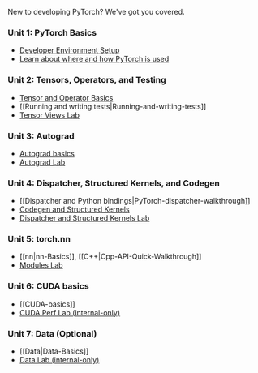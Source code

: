 New to developing PyTorch? We've got you covered.

### Unit 1: PyTorch Basics
- [Developer Environment Setup](https://github.com/pytorch/pytorch/wiki/PyTorch-Basics#development-setup)
- [Learn about where and how PyTorch is used](https://github.com/pytorch/pytorch/wiki/PyTorch-Basics#learn-about-how-to-use-pytorch)

### Unit 2: Tensors, Operators, and Testing
- [Tensor and Operator Basics](https://github.com/pytorch/pytorch/wiki/Tensor-and-Operator-Basics)
- [[Running and writing tests|Running-and-writing-tests]]
- [Tensor Views Lab](https://colab.research.google.com/drive/1rJP2aw-f5Iwqwri0_Ei_OI8_esh1Nyeq#scrollTo=LpTEuP0JZzav&line=1&uniqifier=1)

### Unit 3: Autograd
- [Autograd basics](https://github.com/pytorch/pytorch/wiki/Autograd-Basics)
- [Autograd Lab](https://github.com/pytorch/pytorch/wiki/Autograd-Onboarding-Lab)

### Unit 4: Dispatcher, Structured Kernels, and Codegen
- [[Dispatcher and Python bindings|PyTorch-dispatcher-walkthrough]]
- [Codegen and Structured Kernels](https://github.com/pytorch/pytorch/wiki/Codegen-and-Structured-Kernels)
- [Dispatcher and Structured Kernels Lab](https://github.com/pytorch/pytorch/wiki/Dispatcher---Structured-Kernels-Lab)

### Unit 5: torch.nn
- [[nn|nn-Basics]], [[C++|Cpp-API-Quick-Walkthrough]]
- [Modules Lab](https://github.com/pytorch/pytorch/wiki/Module-Onboarding-Lab)

### Unit 6: CUDA basics
- [[CUDA-basics]]
- [CUDA Perf Lab (internal-only)](https://github.com/pytorch/pytorch/wiki/CUDA-basics#debugging-and-profiling-tips)

### Unit 7: Data (Optional)
- [[Data|Data-Basics]]
- [Data Lab (internal-only)](https://github.com/pytorch/pytorch/wiki/Data-Basics#lab-for-dataloader-and-datapipe)
